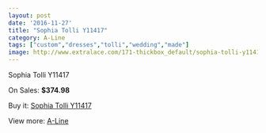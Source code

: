 ```yaml
---
layout: post
date: '2016-11-27'
title: "Sophia Tolli Y11417"
category: A-Line
tags: ["custom","dresses","tolli","wedding","made"]
image: http://www.extralace.com/171-thickbox_default/sophia-tolli-y11417.jpg
---
```

Sophia Tolli Y11417

On Sales: **$374.98**
<a href="https://www.extralace.com/a-line/76-sophia-tolli-y11417.html"><amp-img layout="responsive" width="600" height="600" src="//www.extralace.com/171-thickbox_default/sophia-tolli-y11417.jpg" alt="Sophia Tolli Y11417 0" /></a>
<a href="https://www.extralace.com/a-line/76-sophia-tolli-y11417.html"><amp-img layout="responsive" width="600" height="600" src="//www.extralace.com/172-thickbox_default/sophia-tolli-y11417.jpg" alt="Sophia Tolli Y11417 1" /></a>

Buy it: [Sophia Tolli Y11417](https://www.extralace.com/a-line/76-sophia-tolli-y11417.html "Sophia Tolli Y11417")

View more: [A-Line](https://www.extralace.com/2-a-line "A-Line")